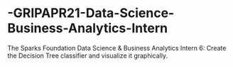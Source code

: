 # -GRIPAPR21-Data-Science-Business-Analytics-Intern
The Sparks Foundation Data Science &amp; Business Analytics Intern 6: Create the Decision Tree classifier and visualize it graphically.
